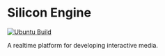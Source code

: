 # Silicon Engine
[![Ubuntu Build](https://github.com/mxtt-mmxix/silicon/actions/workflows/cmake.yml/badge.svg)](https://github.com/mxtt-mmxix/silicon/actions/workflows/cmake.yml)

A realtime platform for developing interactive media.
